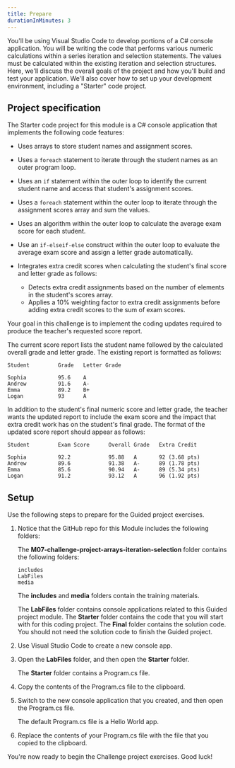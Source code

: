 ```yaml
---
title: Prepare
durationInMinutes: 3
---
```

You'll be using Visual Studio Code to develop portions of a C# console application. You will be writing the code that performs various numeric calculations within a series iteration and selection statements. The values must be calculated within the existing iteration and selection structures. Here, we'll discuss the overall goals of the project and how you'll build and test your application. We'll also cover how to set up your development environment, including a "Starter" code project.

## Project specification

The Starter code project for this module is a C# console application that implements the following code features:

- Uses arrays to store student names and assignment scores.
- Uses a `foreach` statement to iterate through the student names as an outer program loop.
- Uses an `if` statement within the outer loop to identify the current student name and access that student's assignment scores.
- Uses a `foreach` statement within the outer loop to iterate through the assignment scores array and sum the values.
- Uses an algorithm within the outer loop to calculate the average exam score for each student.
- Use an `if-elseif-else` construct within the outer loop to evaluate the average exam score and assign a letter grade automatically.
- Integrates extra credit scores when calculating the student's final score and letter grade as follows:

    - Detects extra credit assignments based on the number of elements in the student's scores array.
    - Applies a 10% weighting factor to extra credit assignments before adding extra credit scores to the sum of exam scores.

Your goal in this challenge is to implement the coding updates required to produce the teacher's requested score report.

The current score report lists the student name followed by the calculated overall grade and letter grade. The existing report is formatted as follows:

```Output
Student         Grade   Letter Grade

Sophia          95.6    A
Andrew          91.6    A-
Emma            89.2    B+
Logan           93      A
```

In addition to the student's final numeric score and letter grade, the teacher wants the updated report to include the exam score and the impact that extra credit work has on the student's final grade. The format of the updated score report should appear as follows:

```Output
Student         Exam Score      Overall Grade   Extra Credit

Sophia          92.2            95.88   A       92 (3.68 pts)
Andrew          89.6            91.38   A-      89 (1.78 pts)
Emma            85.6            90.94   A-      89 (5.34 pts)
Logan           91.2            93.12   A       96 (1.92 pts)
```

## Setup

Use the following steps to prepare for the Guided project exercises.

1. Notice that the GitHub repo for this Module includes the following folders:

    The **M07-challenge-project-arrays-iteration-selection** folder contains the following folders:

    ```Output
    includes
    LabFiles
    media
    ```

    The **includes** and **media** folders contain the training materials.

    The **LabFiles** folder contains console applications related to this Guided project module. The **Starter** folder contains the code that you will start with for this coding project. The **Final** folder contains the solution code. You should not need the solution code to finish the Guided project.

1. Use Visual Studio Code to create a new console app.

1. Open the **LabFiles** folder, and then open the **Starter** folder.

    The **Starter** folder contains a Program.cs file.

1. Copy the contents of the Program.cs file to the clipboard.

1. Switch to the new console application that you created, and then open the Program.cs file.

    The default Program.cs file is a Hello World app.

1. Replace the contents of your Program.cs file with the file that you copied to the clipboard.

You're now ready to begin the Challenge project exercises. Good luck!
